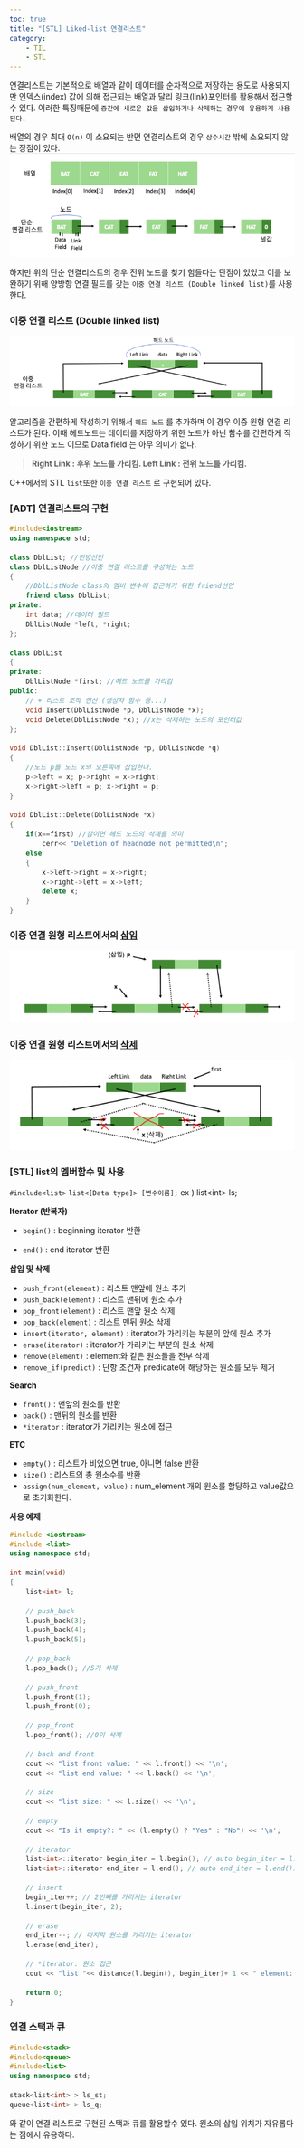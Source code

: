 ```yaml
---
toc: true
title: "[STL] Liked-list 연결리스트"
category: 
    - TIL
    - STL
---
```


연결리스트는 기본적으로 배열과 같이 데이터를 순차적으로 저장하는 용도로 사용되지만 인덱스(index) 값에 의해 접근되는 배열과 달리 링크(link)포인터를 활용해서 접근할수 있다. 이러한 특징때문에 ```중간에 새로운 값을 삽입하거나 삭제하는 경우에 유용하게 사용된다.``` 

배열의 경우 최대 ```O(n)``` 이 소요되는 반면 연결리스트의 경우 ```상수시간``` 밖에 소요되지 않는 장점이 있다.
![linked-list](/assets/images/linked-list.png "단순 연결 리스트")

하지만 위의 단순 연결리스트의 경우 전위 노드를 찾기 힘들다는 단점이 있었고 이를 보완하기 위해 양방향 연결 필드를 갖는 ```이중 연결 리스트 (Double linked list)```를 사용한다.

### 이중 연결 리스트 (Double linked list)

![DblLinked-list](/assets/images/DblLinked-list.png "이중 연결 리스트")

알고리즘을 간편하게 작성하기 위해서 ```헤드 노드``` 를 추가하며 이 경우 이중 원형 연결 리스트가 된다. 이때 헤드노드는 데이터를 저장하기 위한 노드가 아닌 함수를 간편하게 작성하기 위한 노드 이므로 Data field 는 아무 의미가 없다.
> <b>Right Link : 후위 노드를 가리킴.
Left Link : 전위 노드를 가리킴.</b>

C++에서의 STL ```list```또한 ```이중 연결 리스트``` 로 구현되어 있다.

### [ADT] 연결리스트의 구현
```cpp
#include<iostream>
using namespace std;

class DblList; //전방선언
class DblListNode //이중 연결 리스트를 구성하는 노드 
{
    //DblListNode class의 멤버 변수에 접근하기 위한 friend선언
    friend class DblList; 
private:
    int data; //데이터 필드
    DblListNode *left, *right;
};

class DblList
{
private:
    DblListNode *first; //헤드 노드를 가리킴
public:
    // + 리스트 조작 연산 (생성자 함수 등...)
    void Insert(DblListNode *p, DblListNode *x);
    void Delete(DblListNode *x); //x는 삭제하는 노드의 포인터값
};

void DblList::Insert(DblListNode *p, DblListNode *q)
{
    //노드 p를 노드 x의 오른쪽에 삽입한다.
    p->left = x; p->right = x->right;
    x->right->left = p; x->right = p;
}

void DblList::Delete(DblListNode *x)
{
    if(x==first) //참이면 헤드 노드의 삭제를 의미
        cerr<< "Deletion of headnode not permitted\n";
    else
    {
        x->left->right = x->right;
        x->right->left = x->left;
        delete x;
    }
}
```
### 이중 연결 원형 리스트에서의 <u>삽입</u>

![DblLinked-list-Insert](/assets/images/DblLinked-list-Insert.png "이중 연결 리스트 삽입")

### 이중 연결 원형 리스트에서의 <u>삭제</u>

![DblLinked-list-Delete](/assets/images/DblLinked-list-Delete.png "이중 연결 리스트 삭제")

### [STL] list의 멤버함수 및 사용

```#include<list>``` 
```list<[Data type]> [변수이름];```
ex ) list\<int> ls;

<b>Iterator (반복자)</b>

- ```begin()``` : beginning iterator 반환

- ```end()``` : end iterator 반환

<b>삽입 및 삭제</b>

- ```push_front(element)``` : 리스트 맨앞에 원소 추가
- ```push_back(element)``` : 리스트 맨뒤에 원소 추가
- ```pop_front(element)``` : 리스트 맨앞 원소 삭제
- ```pop_back(element)``` : 리스트 맨뒤 원소 삭제
- ```insert(iterator, element)``` : iterator가 가리키는 부분의 앞에 원소 추가
- ```erase(iterator)``` : iterator가 가리키는 부분의 원소 삭제
- ```remove(element)``` : element와 같은 원소들을 전부 삭제
- ```remove_if(predict)``` : 단항 조건자 predicate에 해당하는 원소를 모두 제거

<b>Search</b>

- ```front()``` : 맨앞의 원소를 반환
- ```back()``` : 맨뒤의 원소를 반환
- ```*iterator``` : iterator가 가리키는 원소에 접근

<b> ETC</b>

- ```empty()``` : 리스트가 비었으면 true, 아니면 false 반환
- ```size()``` : 리스트의 총 원소수를 반환
- ```assign(num_element, value)``` : num_element 개의 원소를 할당하고 value값으로 초기화한다.

__사용 예제__

```cpp
#include <iostream>
#include <list>
using namespace std;

int main(void)
{
	list<int> l;

	// push_back
	l.push_back(3);
	l.push_back(4);
	l.push_back(5);

	// pop_back
	l.pop_back(); //5가 삭제

	// push_front
	l.push_front(1);
	l.push_front(0);

	// pop_front
	l.pop_front(); //0이 삭제

	// back and front
	cout << "list front value: " << l.front() << '\n';
	cout << "list end value: " << l.back() << '\n';

	// size
	cout << "list size: " << l.size() << '\n';

	// empty
	cout << "Is it empty?: " << (l.empty() ? "Yes" : "No") << '\n';

	// iterator
	list<int>::iterator begin_iter = l.begin(); // auto begin_iter = l.begin()도 가능
	list<int>::iterator end_iter = l.end(); // auto end_iter = l.end()도 가능

	// insert
	begin_iter++; // 2번째를 가리키는 iterator
	l.insert(begin_iter, 2);

	// erase
	end_iter--; // 마지막 원소를 가리키는 iterator
	l.erase(end_iter);

	// *iterator: 원소 접근
	cout << "list "<< distance(l.begin(), begin_iter)+ 1 << " element: " << *begin_iter << '\n';

	return 0;
}
```

### 연결 스택과 큐
```cpp
#include<stack>
#include<queue>
#include<list>
using namespace std;

stack<list<int> > ls_st;
queue<list<int> > ls_q;
```
와 같이 연결 리스트로 구현된 스택과 큐를 활용할수 있다.
원소의 삽입 위치가 자유롭다는 점에서 유용하다.

